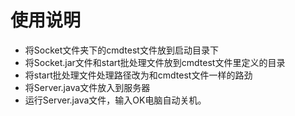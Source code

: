 
# 使用说明
- 将Socket文件夹下的cmdtest文件放到启动目录下
- 将Socket.jar文件和start批处理文件放到cmdtest文件里定义的目录
- 将start批处理文件处理路径改为和cmdtest文件一样的路劲
- 将Server.java文件放入到服务器
- 运行Server.java文件，输入OK电脑自动关机。


      